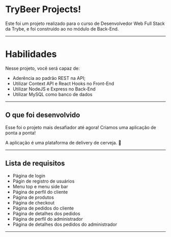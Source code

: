 # TryBeer Projects!

Este foi um projeto realizado para o curso de Desenvolvedor Web Full Stack da Trybe, e foi construído ao no módulo de Back-End.

---

# Habilidades

Nesse projeto, você será capaz de:

- Aderência ao padrão REST na API;
- Utilizar Context API e React Hooks no Front-End
- Utilizar NodeJS e Express no Back-End
- Utilizar MySQL como banco de dados

---

## O que foi desenvolvido

Esse foi o projeto mais desafiador até agora! Criamos uma aplicação de ponta a ponta!

A aplicação é uma plataforma de delivery de cerveja. 🍻

---

## Lista de requisitos

- Página de login
- Págin de registro de usuários
- Menu top e menu side bar
- Página de perfil do cliente
- Página de produtos
- Página de checkout
- Página de pedidos do cliente
- Página de detalhes dos pedidos
- Página de perfil do administrador
- Página de detalhes dos pedidos do administrador

---